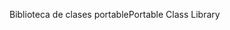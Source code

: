 <span data-ttu-id="4f123-101">Biblioteca de clases portable</span><span class="sxs-lookup"><span data-stu-id="4f123-101">Portable Class Library</span></span>